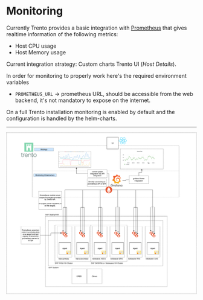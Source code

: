 # Monitoring

Currently Trento provides a basic integration with [Prometheus](https://github.com/prometheus/prometheus) that gives realtime information of the following metrics:

- Host CPU usage
- Host Memory usage

Current integration strategy: Custom charts Trento UI (_Host Details_).

In order for monitoring to properly work here's the required environment variables
- `PROMETHEUS_URL` -> prometheus URL, should be accessible from the web backend, it's not mandatory to expose on the internet.

On a full Trento installation monitoring is enabled by default and the configuration is handled by the helm-charts.

---

![Monitoring Architecture](https://raw.githubusercontent.com/trento-project/web/main/guides/assets/trento-monitoring.png)